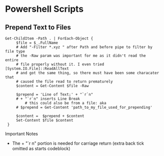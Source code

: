 # Powershell Scripts

## Prepend Text to Files

```
Get-ChildItem -Path . | ForEach-Object {
     $file = $_.FullName
     # Add "-Filter *.xyz " after Path and before pipe to filter by file type
     # the -Raw param was important for me as it didn't read the entire
     # file properly without it. I even tried [System.IO.File]::ReadAllText
     # and got the same thing, so there must have been some characater that
     # caused the file read to return prematurely
     $content = Get-Content $file -Raw

     $prepend = 'Line of Text;' + "`r`n"
     # + "`r`n" inserts Line Break
		 # this could also be from a file: aka
     # $prepend = Get-Content 'path_to_my_file_used_for_prepending'

     $content =  $prepend + $content
     Set-Content $file $content
 }
```

Important Notes

- The + "`r n" portion is needed for carriage return (extra back tick omitted as starts codeblock)
